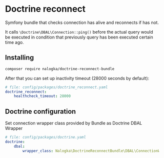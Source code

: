Doctrine reconnect
=========================================================
Symfony bundle that checks connection has alive and reconnects if has not.

It calls `\Doctrine\DBAL\Connection::ping()` before the actual query would
be executed in condition that previously query has been executed certain time ago.

## Installing

```bash
composer require nalogka/doctrine-reconnect-bundle
```

After that you can set up inactivity timeout (28000 seconds by default):

```yaml
# file: config/packages/doctrine_reconnect.yaml
doctrine_reconnect:
    healthcheck_timeout: 28000
```

## Doctrine configuration

Set connection wrapper class provided by Bundle as Doctrine DBAL Wrapper

```yaml
# file: config/packages/doctrine.yaml
doctrine:
    dbal:
        wrapper_class: Nalogka\DoctrineReconnectBundle\DBAL\ConnectionWrapper
```